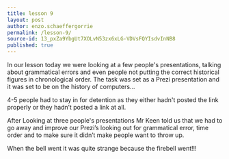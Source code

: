 ```yaml
---
title: lesson 9
layout: post
author: enzo.schaeffergorrie
permalink: /lesson-9/
source-id: 13_pxZa9YbgUt7XOLvN53zx6xLG-VDVsFQYIsdvInNB8
published: true
---
```

In our lesson today we were looking at a few people's presentations, talking about grammatical errors and even people not putting the correct historical figures in chronological order. The task was set as a Prezi presentation and it was set to be on the history of computers…

4-5 people had to stay in for detention as they either hadn't posted the link properly or they hadn’t posted a link at all. 

After Looking at three people's presentations Mr Keen told us that we had to go away and improve our Prezi’s looking out for grammatical error, time order and to make sure it didn’t make people want to throw up.

When the bell went it was quite strange because the firebell went!!!

